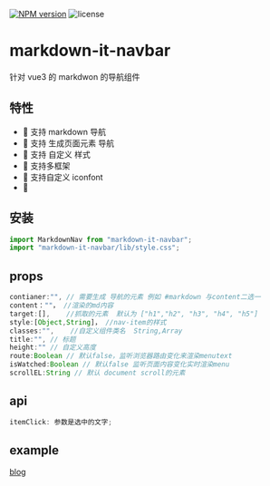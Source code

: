 
[![NPM version][npm-image]][npm-url]
<a >
    <img alt="license" src="https://img.shields.io/badge/license-MIT-brightgreen">
</a>

[npm-image]: https://img.shields.io/npm/v/markdown-it-navbar
[npm-url]: https://www.npmjs.com/package/markdown-it-navbar
# markdown-it-navbar

针对 vue3 的 markdwon 的导航组件

## 特性

- 🚀 支持 markdown 导航
- 🚀 支持 生成页面元素 导航
- 🚀 支持 自定义 样式
- 💪 支持多框架
- 💪 支持自定义 iconfont
- 💪

## 安装

```js
import MarkdownNav from "markdown-it-navbar";
import "markdown-it-navbar/lib/style.css";
```

## props

```js
contianer:"", // 需要生成 导航的元素 例如 #markdown 与content二选一
content：""， //渲染的md内容
target:[],    //抓取的元素  默认为 ["h1","h2", "h3", "h4", "h5"]
style:[Object,String]， //nav-item的样式
classes:"",    //自定义组件类名  String,Array
title:"", // 标题
height:"" // 自定义高度
route:Boolean // 默认false，监听浏览器路由变化来渲染menutext
isWatched:Boolean // 默认false 监听页面内容变化实时渲染menu
scrollEL:String // 默认 document scroll的元素 
```

## api

```js
itemClick: 参数是选中的文字;
```

## example

[blog](https://liboqiao.top/article?titleEn=browser-rendering-principles)
